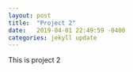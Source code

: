```yaml
---
layout: post
title:  "Project 2"
date:   2019-04-01 22:49:59 -0400
categories: jekyll update
---
```


This is project 2